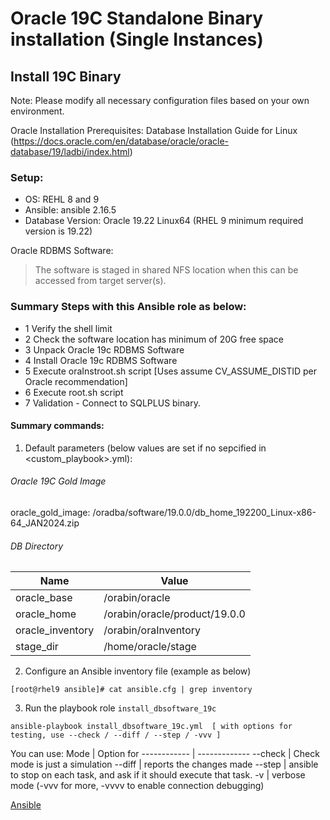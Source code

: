 # Oracle 19C Standalone Binary installation (Single Instances)
## Install 19C Binary

Note: Please modify all necessary configuration files based on your own environment.

Oracle Installation Prerequisites: Database Installation Guide for Linux 
(https://docs.oracle.com/en/database/oracle/oracle-database/19/ladbi/index.html)

### Setup:
 * OS: REHL 8 and 9
 * Ansible: ansible 2.16.5
 * Database Version: Oracle 19.22 Linux64 (RHEL 9 minimum required version is 19.22)

Oracle RDBMS Software:
> The software is staged in shared NFS location when this can be accessed from target server(s).


### Summary Steps with this Ansible role as below:  
 * 1  Verify the shell limit 
 * 2  Check the software location has minimum of 20G free space
 * 3  Unpack Oracle 19c RDBMS Software
 * 4  Install Oracle 19c RDBMS Software
 * 5  Execute oraInstroot.sh script [Uses assume CV_ASSUME_DISTID per Oracle recommendation]
 * 6  Execute root.sh script
 * 7  Validation - Connect to SQLPLUS binary. 

#### Summary commands: 

1. Default parameters (below values  are set if no sepcified in <custom_playbook>.yml):

###### Oracle 19C Gold Image

oracle_gold_image: /oradba/software/19.0.0/db_home_192200_Linux-x86-64_JAN2024.zip

###### DB Directory
Name              |  Value
------------------|-----------------------
oracle_base       |  /orabin/oracle
oracle_home       |  /orabin/oracle/product/19.0.0
oracle_inventory  |  /orabin/oraInventory
stage_dir         |  /home/oracle/stage

2. Configure an Ansible inventory file (example as below) 

```
[root@rhel9 ansible]# cat ansible.cfg | grep inventory

```

3. Run the playbook role `install_dbsoftware_19c`
```
ansible-playbook install_dbsoftware_19c.yml  [ with options for testing, use --check / --diff / --step / -vvv ]
```

You can use:
Mode         | Option for
------------ | -------------
--check      | Check mode is just a simulation
--diff       | reports the changes made
--step       | ansible to stop on each task, and ask if it should execute that task.
-v           | verbose mode (-vvv for more, -vvvv to enable connection debugging)

[Ansible](https://docs.ansible.com/ansible/latest/cli/ansible-playbook.html)
